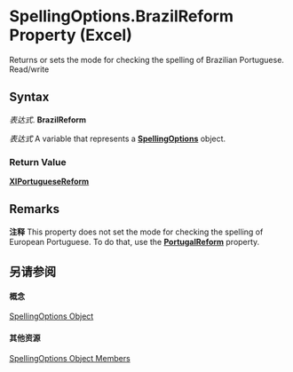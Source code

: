 
# SpellingOptions.BrazilReform Property (Excel)

Returns or sets the mode for checking the spelling of Brazilian Portuguese. Read/write


## Syntax

 _表达式_. **BrazilReform**

 _表达式_ A variable that represents a **[SpellingOptions](3ba7d0b4-bebb-0cc9-cb50-066d1c19d876.md)** object.


### Return Value

 **[XlPortugueseReform](35f74816-4945-fe2e-564f-8f9b922fe635.md)**


## Remarks




 **注释**  This property does not set the mode for checking the spelling of European Portuguese. To do that, use the  **[PortugalReform](6ab330e3-16ea-777b-0cfa-74c1627b52af.md)** property.


## 另请参阅


#### 概念


[SpellingOptions Object](3ba7d0b4-bebb-0cc9-cb50-066d1c19d876.md)
#### 其他资源


[SpellingOptions Object Members](http://msdn.microsoft.com/library/d25612d9-256d-de1b-e89b-0440f37d9caa%28Office.15%29.aspx)